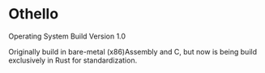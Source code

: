 # Othello

Operating System Build Version 1.0

Originally build in bare-metal (x86)Assembly and C, but now is being build exclusively in Rust for standardization.
